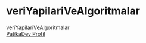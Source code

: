 # veriYapilariVeAlgoritmalar

veriYapilariVeAlgoritmalar
<br>
[PatikaDev Profil](https://app.patika.dev/mertdevart)
